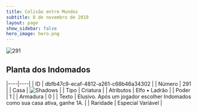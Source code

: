 ```yaml
---
title: Colisão entre Mundos
subtitle: 8 de novembro de 2019
layout: page
show_sidebar: false
hero_image: hero.png
---
```


![291](https://cdn.keyforgegame.com/media/card_front/pt/452_291_758VGWMVPM4M_pt.png)

## Planta dos Indomados

|----|----|
| ID | dbfb47c9-ecaf-4812-a261-c68b46a34302 |
| Número | 291 |
| Casa | ![Shadows](https://archonarcana.com/images/thumb/e/ee/Shadows.png/22px-Shadows.png "Sombras") |
| Tipo | Criatura |
| Atributos | Elfo • Ladrão |
| Poder | 1 |
| Armadura | 0 |
| Texto | Elusivo. Após um jogador escolher Indomados como sua casa ativa, ganhe 1A. |
| Raridade | Especial Variável |
